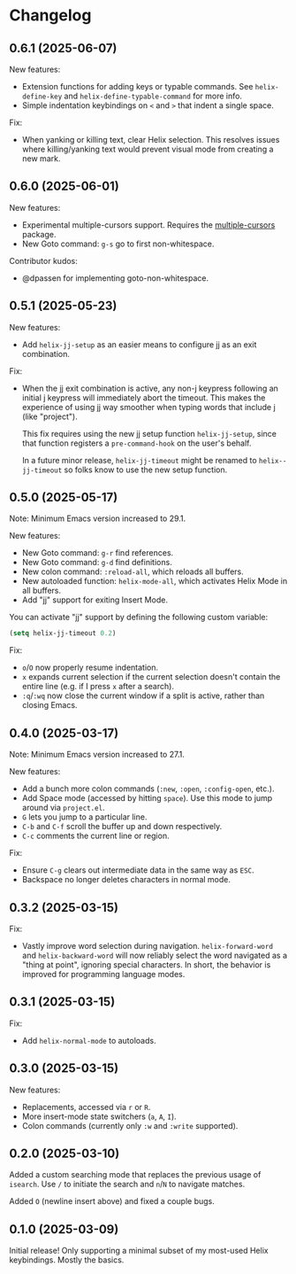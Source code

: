 # Changelog

## 0.6.1 (2025-06-07)

New features:

- Extension functions for adding keys or typable commands. See
  `helix-define-key` and `helix-define-typable-command` for more info.
- Simple indentation keybindings on `<` and `>` that indent a single
  space.

Fix:

- When yanking or killing text, clear Helix selection. This resolves
  issues where killing/yanking text would prevent visual mode from
  creating a new mark.

## 0.6.0 (2025-06-01)

New features:

- Experimental multiple-cursors support. Requires the
  [multiple-cursors](https://github.com/magnars/multiple-cursors.el)
  package.
- New Goto command: `g-s` go to first non-whitespace.

Contributor kudos:

- @dpassen for implementing goto-non-whitespace.

## 0.5.1 (2025-05-23)

New features:

- Add `helix-jj-setup` as an easier means to configure jj as an exit
  combination.

Fix:

- When the jj exit combination is active, any non-j keypress following
  an initial j keypress will immediately abort the timeout. This makes
  the experience of using jj way smoother when typing words that
  include j (like "project").

  This fix requires using the new jj setup function `helix-jj-setup`,
  since that function registers a `pre-command-hook` on the user's
  behalf.

  In a future minor release, `helix-jj-timeout` might be renamed to
  `helix--jj-timeout` so folks know to use the new setup function.

## 0.5.0 (2025-05-17)

Note: Minimum Emacs version increased to 29.1.

New features:

- New Goto command: `g-r` find references.
- New Goto command: `g-d` find definitions.
- New colon command: `:reload-all`, which reloads all buffers.
- New autoloaded function: `helix-mode-all`, which activates Helix
  Mode in all buffers.
- Add "jj" support for exiting Insert Mode.

You can activate "jj" support by defining the following custom
variable:

```lisp
(setq helix-jj-timeout 0.2)
```

Fix:

- `o`/`O` now properly resume indentation.
- `x` expands current selection if the current selection doesn't
  contain the entire line (e.g. if I press `x` after a search).
- `:q`/`:wq` now close the current window if a split is active, rather
  than closing Emacs.

## 0.4.0 (2025-03-17)

Note: Minimum Emacs version increased to 27.1.

New features:

- Add a bunch more colon commands (`:new`, `:open`, `:config-open`, etc.).
- Add Space mode (accessed by hitting `space`). Use this mode to jump
  around via `project.el`.
- `G` lets you jump to a particular line.
- `C-b` and `C-f` scroll the buffer up and down respectively.
- `C-c` comments the current line or region.

Fix:

- Ensure `C-g` clears out intermediate data in the same way as `ESC`.
- Backspace no longer deletes characters in normal mode.

## 0.3.2 (2025-03-15)

Fix:

- Vastly improve word selection during
  navigation. `helix-forward-word` and `helix-backward-word` will now
  reliably select the word navigated as a "thing at point", ignoring
  special characters. In short, the behavior is improved for
  programming language modes.

## 0.3.1 (2025-03-15)

Fix:

- Add `helix-normal-mode` to autoloads.

## 0.3.0 (2025-03-15)

New features:

- Replacements, accessed via `r` or `R`.
- More insert-mode state switchers (`a`, `A`, `I`).
- Colon commands (currently only `:w` and `:write` supported).

## 0.2.0 (2025-03-10)

Added a custom searching mode that replaces the previous usage of
`isearch`. Use `/` to initiate the search and `n`/`N` to navigate
matches.

Added `O` (newline insert above) and fixed a couple bugs.

## 0.1.0 (2025-03-09)

Initial release! Only supporting a minimal subset of my most-used
Helix keybindings. Mostly the basics.
